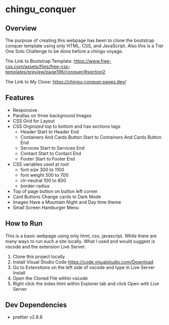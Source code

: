 # chingu_conquer

## Overview

The purpose of creating this webpage has been to clone the bootstrap conquer template using only HTML, CSS, and JavaScript. Also this is a Tier One Solo Challenge to be done before a chingu voyage. 

The Link to Bootstrap Template: https://www.free-css.com/assets/files/free-css-templates/preview/page196/conquer/#section2 

The Link to My Clone: https://chingu-conquer.pages.dev/ 


## Features

- Responsive
- Parallax on three background Images
- CSS Grid for Layout
- CSS Orginized top to bottom and has sections tags
  - Header Start to Header End
  - Containers And Cards Button Start to Containers And Cards Button End
  - Services Start to Services End
  - Contact Start to Contact End
  - Footer Start to Footer End
- CSS variables used at root
  - font size 300 to 1100
  - font weight 500 to 700
  - clr-neutral 100 to 800
  - border-radius
- Top of page button on button left corner
- Card Buttons Change cards to Dark Mode
- Images Have a Mountain Night and Day time theme
- Small Screen Hamburger Menu 

## How to Run

This is a basic webpage using only html, css, javascript.
While there are many ways to run such a site locally.
What I used and would suggest is vscode and the extension Live Server.

1. Clone this project locally
2. Install Visual Studio Code https://code.visualstudio.com/Download 
3. Go to Extenstions on the left side of vscode and type in Live Server Install
4. Open the Cloned File within vscode
5. Right click the index.html within Explorer tab and click Open with Live Server

## Dev Dependencies

- prettier v2.8.8
